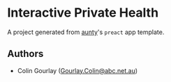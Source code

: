 # Interactive Private Health

A project generated from [aunty](https://github.com/abcnews/aunty)'s `preact` app template.

## Authors

- Colin Gourlay ([Gourlay.Colin@abc.net.au](mailto:Gourlay.Colin@abc.net.au))
